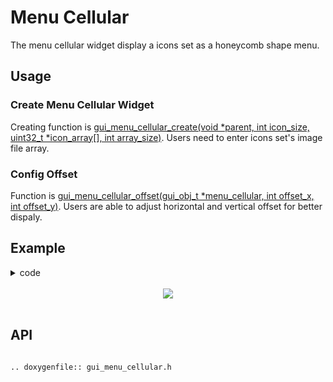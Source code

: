 # Menu Cellular

The menu cellular widget display a icons set as a honeycomb shape menu.

## Usage

### Create Menu Cellular Widget

Creating function is [gui_menu_cellular_create(void *parent, int icon_size, uint32_t *icon_array[], int array_size)](#gui_menu_cellular_create). Users need to enter icons set's image file array.
### Config Offset

Function is [gui_menu_cellular_offset(gui_obj_t *menu_cellular, int offset_x, int offset_y)](#gui_menu_cellular_create). Users are able to adjust horizontal and vertical offset for better dispaly.

## Example
<details> <summary>code</summary>

```eval_rst

.. literalinclude:: ../../../gui_engine/example/screen_454_454/gui_menu/apps_in_menu.c
   :language: c
   :start-after: /*Define APP_MENU's entry func */
   :end-before: /*Define APP_MENU's entry func end*/
```
</details>
<br>
<div style="text-align: center"><img src="https://docs.realmcu.com/HoneyGUI/image/widgets/menu_cellular.gif"  /></div>
<br>



<span id = "gui_menu_cellular_create">

## API

</span>

```eval_rst

.. doxygenfile:: gui_menu_cellular.h

```
